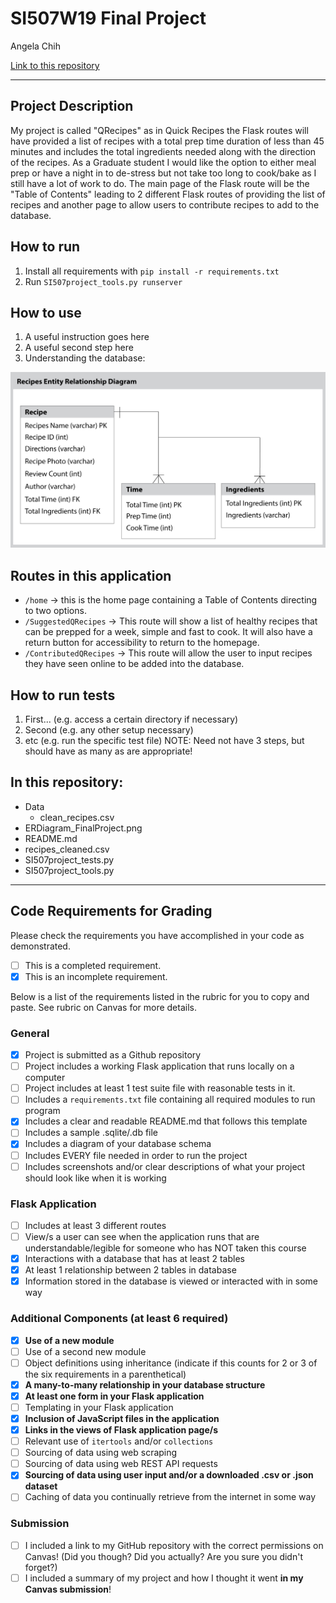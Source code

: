 # SI507W19 Final Project

Angela Chih

[Link to this repository](https://github.com/ahcdesign/SI507W19FinalProject)

---

## Project Description

My project is called "QRecipes" as in Quick Recipes the Flask routes will have provided a list of recipes 
with a total prep time duration of less than 45 minutes and includes the total ingredients needed along with the 
direction of the recipes. As a Graduate student I would like the option to either meal prep or have a night in to 
de-stress but not take too long to cook/bake as I still have a lot of work to do. The main page 
of the Flask route will be the "Table of Contents" leading to 2 different Flask routes of providing the list of recipes
and another page to allow users to contribute recipes to add to the database.

## How to run

1. Install all requirements with `pip install -r requirements.txt`
2. Run `SI507project_tools.py runserver`

## How to use

1. A useful instruction goes here
2. A useful second step here
3. Understanding the database: 

![alt text](ERDiagram_FinalProject.png)

## Routes in this application
- `/home` -> this is the home page containing a Table of Contents directing to two options.
- `/SuggestedQRecipes` -> This route will show a list of healthy recipes that can be prepped for a 
week, simple and fast to cook. It will also have a return button for accessibility to 
return to the homepage. 
- `/ContributedQRecipes` -> This route will allow the user to input recipes they have seen
online to be added into the database.

## How to run tests
1. First... (e.g. access a certain directory if necessary)
2. Second (e.g. any other setup necessary)
3. etc (e.g. run the specific test file)
NOTE: Need not have 3 steps, but should have as many as are appropriate!

## In this repository:
- Data
  - clean_recipes.csv
- ERDiagram_FinalProject.png
- README.md
- recipes_cleaned.csv
- SI507project_tests.py
- SI507project_tools.py

---
## Code Requirements for Grading
Please check the requirements you have accomplished in your code as demonstrated.
- [ ] This is a completed requirement.
- [x] This is an incomplete requirement.

Below is a list of the requirements listed in the rubric for you to copy and paste.  See rubric on Canvas for more details.

### General
- [x] Project is submitted as a Github repository
- [ ] Project includes a working Flask application that runs locally on a computer
- [ ] Project includes at least 1 test suite file with reasonable tests in it.
- [ ] Includes a `requirements.txt` file containing all required modules to run program
- [x] Includes a clear and readable README.md that follows this template
- [ ] Includes a sample .sqlite/.db file
- [x] Includes a diagram of your database schema
- [ ] Includes EVERY file needed in order to run the project
- [ ] Includes screenshots and/or clear descriptions of what your project should look like when it is working

### Flask Application
- [ ] Includes at least 3 different routes
- [ ] View/s a user can see when the application runs that are understandable/legible for someone who has NOT taken this course
- [x] Interactions with a database that has at least 2 tables
- [x] At least 1 relationship between 2 tables in database
- [x] Information stored in the database is viewed or interacted with in some way

### Additional Components (at least 6 required)
- [x] **Use of a new module**
- [ ] Use of a second new module
- [ ] Object definitions using inheritance (indicate if this counts for 2 or 3 of the six requirements in a parenthetical)
- [x] **A many-to-many relationship in your database structure**
- [x] **At least one form in your Flask application**
- [ ] Templating in your Flask application
- [x] **Inclusion of JavaScript files in the application**
- [x] **Links in the views of Flask application page/s**
- [ ] Relevant use of `itertools` and/or `collections`
- [ ] Sourcing of data using web scraping
- [ ] Sourcing of data using web REST API requests
- [x] **Sourcing of data using user input and/or a downloaded .csv or .json dataset**
- [ ] Caching of data you continually retrieve from the internet in some way

### Submission
- [ ] I included a link to my GitHub repository with the correct permissions on Canvas! (Did you though? Did you actually? Are you sure you didn't forget?)
- [ ] I included a summary of my project and how I thought it went **in my Canvas submission**!
